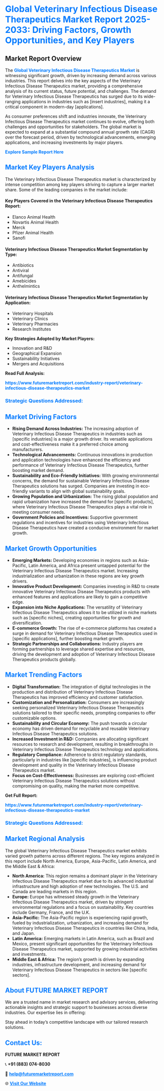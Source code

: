 <h1 style="color: #007BFF;">Global Veterinary Infectious Disease Therapeutics Market Report 2025-2033: Driving Factors, Growth Opportunities, and Key Players</h1>

<section id="overview">
<h2>Market Report Overview</h2>
<p>The <a href="https://www.futuremarketreport.com/industry-report/veterinary-infectious-disease-therapeutics-market" style="color: #007BFF; text-decoration: none;"><strong>Global Veterinary Infectious Disease Therapeutics Market</strong></a> is witnessing significant growth, driven by increasing demand across various industries. This report delves into the key aspects of the Veterinary Infectious Disease Therapeutics market, providing a comprehensive analysis of its current status, future potential, and challenges. The demand for Veterinary Infectious Disease Therapeutics has surged due to its wide-ranging applications in industries such as [insert industries], making it a critical component in modern-day [applications].</p>
<p>As consumer preferences shift and industries innovate, the Veterinary Infectious Disease Therapeutics market continues to evolve, offering both challenges and opportunities for stakeholders. The global market is expected to expand at a substantial compound annual growth rate (CAGR) over the forecast period, driven by technological advancements, emerging applications, and increasing investments by major players.</p>
</section>

<section id="overview">
<p><a href="https://www.futuremarketreport.com/request-sample/reportId=59508" style="color: #007BFF; text-decoration: none;"><strong>Explore Sample Report Here</strong></a></p>
</section>

<section id="key-players">
<h2 style="color: #007BFF;">Market Key Players Analysis</h2>
<p>The Veterinary Infectious Disease Therapeutics market is characterized by intense competition among key players striving to capture a larger market share. Some of the leading companies in the market include:</p>
<h4>Key Players Covered in the Veterinary Infectious Disease Therapeutics Report:</h4>
<ul><li>Elanco Animal Health</li><li>Novartis Animal Health</li><li>Merck</li><li>Pfizer Animal Health</li><li>Sanofi</li></ul>
<h4>Veterinary Infectious Disease Therapeutics Market Segmentation by Type:</h4>
<ul><li>Antibiotics</li><li>Antiviral</li><li>Antifungal</li><li>Amebicides</li><li>Anthelmintics</li></ul>

<h4>Veterinary Infectious Disease Therapeutics Market Segmentation by Application:</h4>
<ul><li>Veterinary Hospitals</li><li>Veterinary Clinics</li><li>Veterinary Pharmacies</li><li>Research Institutes</li></ul>
<p><strong>Key Strategies Adopted by Market Players:</strong></p>
<ul>
<li>Innovation and R&D</li>
<li>Geographical Expansion</li>
<li>Sustainability Initiatives</li>
<li>Mergers and Acquisitions</li>
</ul>
</section>

<section>
<p><strong>Read Full Analysis: </strong></p><a href="https://www.futuremarketreport.com/industry-report/veterinary-infectious-disease-therapeutics-market" style="color: #007BFF; text-decoration: none;"><strong>https://www.futuremarketreport.com/industry-report/veterinary-infectious-disease-therapeutics-market</strong></a>
<h3 style="color: #007BFF;">Strategic Questions Addressed:</h3>
</section>

<section id="driving-factors">
<h2 style="color: #007BFF;">Market Driving Factors</h2>
<ul>
<li><strong>Rising Demand Across Industries:</strong> The increasing adoption of Veterinary Infectious Disease Therapeutics in industries such as [specific industries] is a major growth driver. Its versatile applications and cost-effectiveness make it a preferred choice among manufacturers.</li>
<li><strong>Technological Advancements:</strong> Continuous innovations in production and application technologies have enhanced the efficiency and performance of Veterinary Infectious Disease Therapeutics, further boosting market demand.</li>
<li><strong>Sustainability and Eco-Friendly Initiatives:</strong> With growing environmental concerns, the demand for sustainable Veterinary Infectious Disease Therapeutics solutions has surged. Companies are investing in eco-friendly variants to align with global sustainability goals.</li>
<li><strong>Growing Population and Urbanization:</strong> The rising global population and rapid urbanization have increased the demand for [specific products], where Veterinary Infectious Disease Therapeutics plays a vital role in meeting consumer needs.</li>
<li><strong>Government Policies and Incentives:</strong> Supportive government regulations and incentives for industries using Veterinary Infectious Disease Therapeutics have created a conducive environment for market growth.</li>
</ul>
</section>

<section id="growth-opportunities">
<h2 style="color: #007BFF;">Market Growth Opportunities</h2>
<ul>
<li><strong>Emerging Markets:</strong> Developing economies in regions such as Asia-Pacific, Latin America, and Africa present untapped potential for the Veterinary Infectious Disease Therapeutics market. Increasing industrialization and urbanization in these regions are key growth drivers.</li>
<li><strong>Innovative Product Development:</strong> Companies investing in R&D to create innovative Veterinary Infectious Disease Therapeutics products with enhanced features and applications are likely to gain a competitive edge.</li>
<li><strong>Expansion into Niche Applications:</strong> The versatility of Veterinary Infectious Disease Therapeutics allows it to be utilized in niche markets such as [specific niches], creating opportunities for growth and diversification.</li>
<li><strong>E-commerce Growth:</strong> The rise of e-commerce platforms has created a surge in demand for Veterinary Infectious Disease Therapeutics used in [specific applications], further boosting market growth.</li>
<li><strong>Strategic Partnerships and Collaborations:</strong> Industry players are forming partnerships to leverage shared expertise and resources, driving the development and adoption of Veterinary Infectious Disease Therapeutics products globally.</li>
</ul>
</section>

<section id="trending-factors">
<h2 style="color: #007BFF;">Market Trending Factors</h2>
<ul>
<li><strong>Digital Transformation:</strong> The integration of digital technologies in the production and distribution of Veterinary Infectious Disease Therapeutics has improved efficiency and customer satisfaction.</li>
<li><strong>Customization and Personalization:</strong> Consumers are increasingly seeking personalized Veterinary Infectious Disease Therapeutics solutions tailored to their specific needs, prompting companies to offer customizable options.</li>
<li><strong>Sustainability and Circular Economy:</strong> The push towards a circular economy has driven demand for recyclable and reusable Veterinary Infectious Disease Therapeutics solutions.</li>
<li><strong>Increased Investment in R&D:</strong> Companies are allocating significant resources to research and development, resulting in breakthroughs in Veterinary Infectious Disease Therapeutics technology and applications.</li>
<li><strong>Regulatory Compliance:</strong> Adherence to strict regulatory standards, particularly in industries like [specific industries], is influencing product development and quality in the Veterinary Infectious Disease Therapeutics market.</li>
<li><strong>Focus on Cost-Effectiveness:</strong> Businesses are exploring cost-efficient Veterinary Infectious Disease Therapeutics solutions without compromising on quality, making the market more competitive.</li>
</ul>
</section>

<section>
<p><strong>Get Full Report: </strong></p><a href="https://www.futuremarketreport.com/industry-report/veterinary-infectious-disease-therapeutics-market" style="color: #007BFF; text-decoration: none;"><strong>https://www.futuremarketreport.com/industry-report/veterinary-infectious-disease-therapeutics-market</strong></a>
<h3 style="color: #007BFF;">Strategic Questions Addressed:</h3>
</section>


<section id="regional-analysis">
<h2 style="color: #007BFF;">Market Regional Analysis</h2>
<p>The global Veterinary Infectious Disease Therapeutics market exhibits varied growth patterns across different regions. The key regions analyzed in this report include North America, Europe, Asia-Pacific, Latin America, and the Middle East & Africa:</p>
<ul>
<li><strong>North America:</strong> This region remains a dominant player in the Veterinary Infectious Disease Therapeutics market due to its advanced industrial infrastructure and high adoption of new technologies. The U.S. and Canada are leading markets in this region.</li>
<li><strong>Europe:</strong> Europe has witnessed steady growth in the Veterinary Infectious Disease Therapeutics market, driven by stringent environmental regulations and a focus on sustainability. Key countries include Germany, France, and the U.K.</li>
<li><strong>Asia-Pacific:</strong> The Asia-Pacific region is experiencing rapid growth, fueled by industrialization, urbanization, and increasing demand for Veterinary Infectious Disease Therapeutics in countries like China, India, and Japan.</li>
<li><strong>Latin America:</strong> Emerging markets in Latin America, such as Brazil and Mexico, present significant opportunities for the Veterinary Infectious Disease Therapeutics market, supported by growing industrial activities and investments.</li>
<li><strong>Middle East & Africa:</strong> The region’s growth is driven by expanding industries, infrastructure development, and increasing demand for Veterinary Infectious Disease Therapeutics in sectors like [specific sectors].</li>
</ul>
</section>

<footer>
<h2 style="color: #007BFF;">About FUTURE MARKET REPORT</h2>
<p>We are a trusted name in market research and advisory services, delivering actionable insights and strategic support to businesses across diverse industries. Our expertise lies in offering:</p>

<p>Stay ahead in today’s competitive landscape with our tailored research solutions.</p>

<h2 style="color: #007BFF;">Contact Us:</h2>
<p><strong>FUTURE MARKET REPORT</strong></p>
<p>📞 <strong>+91 (883) 074-8030</strong></p>
<p>📧 <strong><a href="mailto:help@futuremarketreport.com" style="color: #007BFF;">help@futuremarketreport.com</a></strong></p>
<p>🌐 <strong><a href="https://www.futuremarketreport.com/" style="color: #007BFF;">Visit Our Website</a></strong></p>
</footer>
